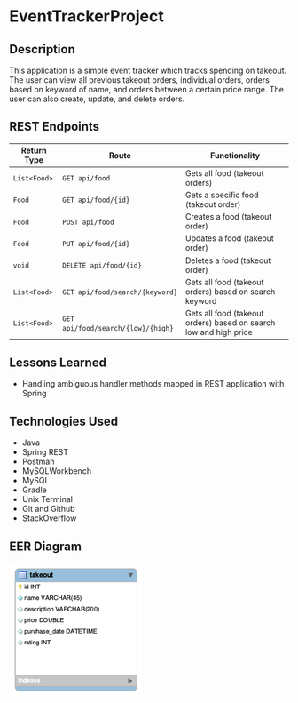 # EventTrackerProject

## Description
This application is a simple event tracker which tracks spending on takeout. The user can view all previous takeout orders, individual orders, orders based on keyword of name, and orders between a certain price range. The user can also create, update, and delete orders.

## REST Endpoints
| Return Type        | Route           | Functionality  |
| ------------- |-------------| -----|
| `List<Food>`     | `GET api/food` | Gets all food (takeout orders)|
| `Food`      | `GET api/food/{id}`      |   Gets a specific food (takeout order)|
| `Food` | `POST api/food`      |    Creates a food (takeout order) |
| `Food` | `PUT api/food/{id}`      |    Updates a food (takeout order)|
| `void` | `DELETE api/food/{id}`      |    Deletes a food (takeout order) |
| `List<Food>` | `GET api/food/search/{keyword}`      |    Gets all food (takeout orders) based on search keyword |
| `List<Food>` | `GET api/food/search/{low}/{high}`      |    Gets all food (takeout orders) based on search low and high price |

## Lessons Learned
- Handling ambiguous handler methods mapped in REST application with Spring

## Technologies Used
- Java
- Spring REST
- Postman
- MySQLWorkbench
- MySQL
- Gradle
- Unix Terminal
- Git and Github
- StackOverflow

## EER Diagram
<img src="DB/takeoutdb.png" alt="DB Schema"/>
